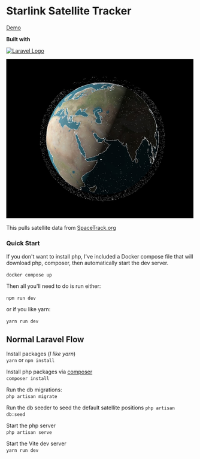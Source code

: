 # Starlink Satellite Tracker

[Demo](https://starlink.alexyounger.me/)

**Built with**
<p><a href="https://laravel.com" target="_blank"><img src="https://raw.githubusercontent.com/laravel/art/master/logo-lockup/5%20SVG/2%20CMYK/1%20Full%20Color/laravel-logolockup-cmyk-red.svg" width="150" alt="Laravel Logo"></a></p>

<img src="./public/images/starlink-satellite-tracker.jpg" width="500" alt="Starlink Satellite Tracker">

This pulls satellite data from [SpaceTrack.org](https://www.space-track.org/)

### Quick Start
If you don't want to install php, I've included a Docker compose file that will download php, composer, then automatically start the dev server. 

`docker compose up`

Then all you'll need to do is run either:

`npm run dev`

 or if you like yarn:

`yarn run dev`

## Normal Laravel Flow 
Install packages (*I like yarn*)\
`yarn` or `npm install`

Install php packages via [composer](https://getcomposer.org/download/)\
`composer install`

Run the db migrations:\
`php artisan migrate`

Run the db seeder to seed the default satellite positions
`php artisan db:seed`

Start the php server\
`php artisan serve`

Start the Vite dev server\
`yarn run dev`
